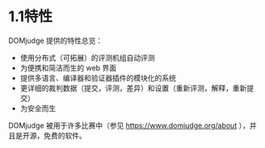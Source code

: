 # 1.1特性
DOMjudge 提供的特性总览：

* 使用分布式（可拓展）的评测机组自动评测
* 为便携和简洁而生的 web 界面
* 提供多语言、编译器和验证器插件的模块化的系统
* 更详细的裁判数据（提交，评测，差异）和设置（重新评测，解释，重新提交）
* 为安全而生

DOMjudge 被用于许多比赛中（参见 https://www.domjudge.org/about ），并且是开源，免费的软件。

